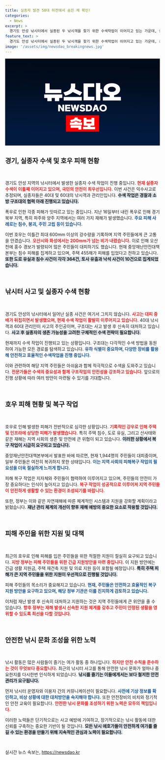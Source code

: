 ```yaml
---
title: 실종자 발견 50대 하천에서 숨진 채 확인!
categories:
  - News
excerpt: >
  경기도 안성 낚시터에서 실종된 두 낚시객을 찾기 위한 수색작업이 이어지고 있는 가운데, 충북 옥천에서는 실종 남성이 숨진 채 발견되었습니다. 폭우로 인한 피해가 속출하고 있습니다.
feature_text: >
  경기도 안성 낚시터에서 실종된 두 낚시객을 찾기 위한 수색작업이 이어지고 있는 가운데, 충북 옥천에서는 실종 남성이 숨진 채 발견되었습니다. 폭우로 인한 피해가 속출하고 있습니다.
image: '/assets/img/newsdao_breakingnews.jpg'
---
```


<p><img src="/assets/img/newsdao_breakingnews.jpg" alt="pcversion 속보" /></p>

<h2 data-ke-size="size26">경기, 실종자 수색 및 호우 피해 현황</h2>

<p data-ke-size="size16">&nbsp;</p>

<p>경기도 안성 지역의 낚시터에서 발생한 실종자 수색 작업이 진행 중입니다. <b><span style="color: #ee2323;">현재 실종자 수색이 이틀째 이어지고 있으며, 국민의 안전이 최우선입니다.</span></b> 이번 사건은 익수사고로 추정되며, 실종자들은 40대 및 60대의 낚시객과 관리인입니다. <b><span style="background-color: #21538527;">수색 작업은 경찰과 소방 구조대의 협력 아래 진행되고 있습니다.</span></b> </p>

<p>폭우로 인한 각종 피해가 잇따르고 있는 중입니다. 지난 16일부터 내린 폭우로 인해 경기 북부 지역, 특히 파주와 양주 지역에서는 여러 가지 재해가 발생했습니다. <b><span style="color: #1a5490;">주요 피해 사례로는 침수, 붕괴, 주민 고립 등이 있습니다.</span></b> </p>

<p>이번 호우는 이틀간 최대 600mm 이상의 강수량을 기록하며 지역 주민들에게 큰 고통을 안겼습니다. <b><span style="color: #ee2323;">오산시와 화성에서는 200mm가 넘는 비가 내렸습니다.</span></b> 이로 인해 오산천에 홍수 경보가 발령되어 많은 주민들이 대피하기도 했습니다. 현재 중앙재난안전대책본부는 침수 피해를 집계하고 있으며, 주택 455채가 피해를 입었다고 전하고 있습니다. <b><span style="background-color: #21538527;">또한 도로 유실과 침수 사건이 각각 364건, 토사 유출과 낙석 사건이 10건으로 집계되었습니다.</span></b></p>

<p data-ke-size="size16">&nbsp;</p>

<h2 data-ke-size="size26">낚시터 사고 및 실종자 수색 현황</h2>

<p data-ke-size="size16">&nbsp;</p>

<p>경기도 안성의 낚시터에서 일어난 실종 사건은 여기서 그치지 않습니다. <b><span style="color: #ee2323;">사고는 대피 중 배가 뒤집히면서 발생했으며, 현재 수색 작업이 활발히 이루어지고 있습니다.</span></b> 40대 낚시객과 60대 관리인이 사고의 주인공이며, 구조대는 사고 발생 후 신속히 대처하고 있습니다. <b><span style="background-color: #21538527;">사고 후 실종자의 생존 가능성을 고려한 구체적인 수색 전략이 필요합니다.</span></b></p>

<p>현재까지 수색 작업이 진행되고 있는 상황입니다. 구조대는 다각적인 수색 방법을 동원하여 가능한 모든 경로를 탐색하고 있습니다. <b><span style="color: #1a5490;">유하 식별이 중요하며, 다양한 장비를 활용해 안전하고 효율적인 수색작업을 진행 중입니다.</span></b> </p>

<p>이와 관련하여 해당 지역 주민들은 아쉬움과 함께 적극적으로 수색을 도와주고 있습니다. <b><span style="color: #ee2323;">전문가들은 수색의 중요성과 함께 구조작업의 안전성을 강조하고 있습니다.</span></b> 앞으로의 진행 상황에 따라 여러 방안이 마련될 수 있기를 기대합니다.</p>

<p data-ke-size="size16">&nbsp;</p>

<h2 data-ke-size="size26">호우 피해 현황 및 복구 작업</h2>

<p data-ke-size="size16">&nbsp;</p>

<p>호우로 인해 발생한 피해가 전반적으로 심각한 상황입니다. <b><span style="color: #ee2323;">기록적인 강우로 인해 주택 및 인프라에 상당한 피해가 발생했습니다.</span></b> 특히 주택 침수, 도로 유실, 그리고 산사태와 같은 재해는 지역 사회의 생존 및 안전에 큰 위협이 되고 있습니다. <b><span style="background-color: #21538527;">이러한 상황에서 복구 작업이 시급히 요구되고 있습니다.</span></b></p>

<p>중앙재난안전대책본부에서 발표한 바에 따르면, 현재 1,944명의 주민들이 대피중이며, 일부 주민들은 여전히 복귀하지 못한 상태입니다. <b><span style="color: #1a5490;">이는 지역 사회의 피해복구 작업의 필요성을 더욱 절실하게 느끼게 합니다.</span></b> </p>

<p>피해 복구 작업은 지자체와 주민들이 협력하여 이루어지고 있으며, 주민들의 안전이 가장 중요하다는 인식이 높아지고 있습니다. <b><span style="color: #ee2323;">복구 작업이 성공적으로 이루어져 지역 주민들이 안전하게 생활할 수 있는 환경이 조성되기를 바랍니다.</span></b> </p>

<p>또한, 정부는 이와 같은 자연재해에 따른 체계적인 시스템과 지원을 강화할 계획이라고 밝혔습니다. <b><span style="background-color: #21538527;">재난 관리 체계의 개선이 향후 재해 예방의 중요한 요소로 작용할 것입니다.</span></b> </p>

<p data-ke-size="size16">&nbsp;</p>

<h2 data-ke-size="size26">피해 주민을 위한 지원 및 대책</h2>

<p data-ke-size="size16">&nbsp;</p>

<p>최근의 호우로 인해 피해를 입은 주민들을 위한 적절한 지원이 절실히 요구되고 있습니다. <b><span style="color: #ee2323;">지방 정부는 피해 주민들을 위한 긴급 지원방안을 마련 중입니다.</span></b> 이 지원 방안에는 긴급 생활 지원금, 주택 재건축 지원 및 의료 지원 등이 포함될 예정입니다. <b><span style="background-color: #21538527;">특히 주택 피해가 큰 지역 주민들을 위한 지원이 우선적으로 진행될 것입니다.</span></b> </p>

<p>피해 주민들의 목소리가 중요해지고 있습니다. <b><span style="color: #1a5490;">현재, 주민들은 안전하고 효율적인 복구 지원 방안을 요구하고 있으며, 해당 정부 기관은 이를 진지하게 검토하고 있습니다.</span></b> </p>

<p>이처럼 재난 발생 후 신속히 대처하고 지원하는 것은 지역 주민들에게 큰 위안을 줄 수 있습니다. <b><span style="color: #ee2323;">향후 정부는 재해 발생시 신속한 지원 체계를 갖추고 주민이 안정된 생활을 영위할 수 있도록 최선을 다할 것입니다.</span></b></p>

<p data-ke-size="size16">&nbsp;</p>

<h2 data-ke-size="size26">안전한 낚시 문화 조성을 위한 노력</h2>

<p data-ke-size="size16">&nbsp;</p>

<p>낚시 활동은 많은 사람들이 즐기는 여가 활동 중 하나입니다. <b><span style="color: #ee2323;">하지만 안전 수칙을 준수하는 것이 무엇보다 중요합니다.</span></b> 최근의 낚시터 사고를 통해 안전한 낚시 문화가 얼마나 중요한지를 다시한번 인식하게 되었습니다. <b><span style="background-color: #21538527;">낚시를 즐기는 이들에게서는 보다 철저한 안전관리가 요구됩니다.</span></b> </p>

<p>먼저 낚시터 운영자와 이용자 간의 커뮤니케이션이 필요합니다. <b><span style="color: #1a5490;">사전에 기상 정보를 확인하고, 비상 상황에 대한 대처방안을 숙지해야 합니다.</span></b> 또한 안전장비의 비치와 정기적인 안전 교육이 필요합니다. <b><span style="color: #ee2323;">안전한 낚시 문화를 조성하기 위한 노력은 모두의 책임입니다.</span></b> </p>

<p>이러한 노력들은 단기적으로는 사고 예방에 기여하고, 장기적으로는 낚시 활동에 대한 신뢰를 구축하는 중요한 기반이 될 것입니다. <b><span style="background-color: #21538527;">모든 낚시 애호가들이 안전하게 여가를 즐길 수 있는 환경을 만들기 위해 지속적인 관심과 노력이 필요합니다.</span></b></p>

<p data-ke-size="size16">&nbsp;</p>
실시간 뉴스 속보는, <a href="https://newsdao.kr" rel="dofollow">https://newsdao.kr</a>


